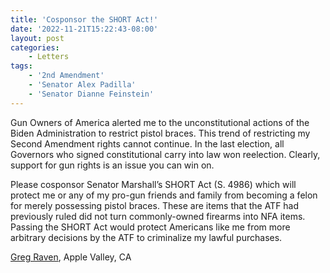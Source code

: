 ```yaml
---
title: 'Cosponsor the SHORT Act!'
date: '2022-11-21T15:22:43-08:00'
layout: post
categories:
    - Letters
tags:
    - '2nd Amendment'
    - 'Senator Alex Padilla'
    - 'Senator Dianne Feinstein'
---
```


Gun Owners of America alerted me to the unconstitutional actions of the Biden Administration to restrict pistol braces. This trend of restricting my Second Amendment rights cannot continue. In the last election, all Governors who signed constitutional carry into law won reelection. Clearly, support for gun rights is an issue you can win on.

Please cosponsor Senator Marshall’s SHORT Act (S. 4986) which will protect me or any of my pro-gun friends and family from becoming a felon for merely possessing pistol braces. These are items that the ATF had previously ruled did not turn commonly-owned firearms into NFA items. Passing the SHORT Act would protect Americans like me from more arbitrary decisions by the ATF to criminalize my lawful purchases.

[Greg Raven](https://www.gregraven.org/), Apple Valley, CA